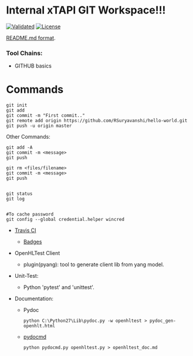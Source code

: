 # Internal xTAPI GIT Workspace!!!
[![Validated](https://travis-ci.org/RSuryavanshi/Internal-xTAPI-workspace.svg?branch=master)](https://travis-ci.org/RSuryavanshi/Internal-xTAPI-workspace)
[![License](https://img.shields.io/badge/license-MIT-green.svg)](https://en.wikipedia.org/wiki/MIT_License)

[README.md format](https://help.github.com/articles/basic-writing-and-formatting-syntax/).

### Tool Chains: 

- GITHUB basics

# Commands

    git init
    git add
    git commit -m "First commit.."
    git remote add origin https://github.com/RSuryavanshi/hello-world.git
    git push -u origin master

    
    
Other Commands:


    git add -A
    git commit -m <message>
    git push
    
    git rm <files/filename>
    git commit -m <message>
    git push

    
    git status
    git log
    
    
    #To cache password
    git config --global credential.helper wincred



- [Travis CI](https://travis-ci.org/)
  - [Badges](http://shields.io/)

- OpenHLTest Client
  - plugin(pyang): tool to generate client lib from yang model.

- Unit-Test:
  - Python 'pytest' and 'unittest'.

- Documentation:  
  - Pydoc 
    ```
    python C:\Python27\Lib\pydoc.py -w openhltest > pydoc_gen-openhlt.html
    ```
    
  - [pydocmd](https://github.com/fboender/pydocmd)
    ```
    python pydocmd.py openhltest.py > openhltest_doc.md
    ```
